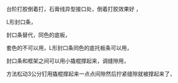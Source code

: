 台阶打胶倒着打，石膏线异型接口处，倒着打胶效果好 ，


L形封口条，

封口条替代，同色的底板，

套色的不可以用，L形封口条同色的底托板条可以用，

封口条和框架之间可以用小撬棍撑起来，调缝隙用，


方法松动3公分钉用撬棍撑起来一点点间隙然后拧紧缝隙就被撑起来了，
